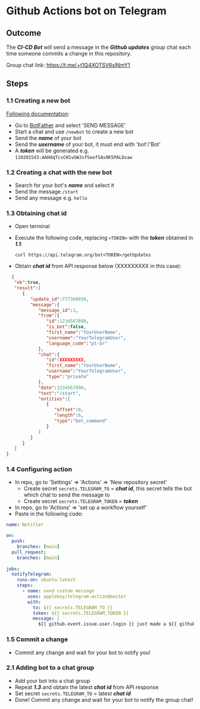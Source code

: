 # Github Actions bot on Telegram

## Outcome
The ***CI-CD Bot*** will send a message in the ***Github updates*** group chat each time someone commits a change in this repository.

Group chat link: https://t.me/+t1Q4XOTSV6xlNmY1

## Steps

### 1.1 Creating a new bot
[Following documentation](https://core.telegram.org/bots#6-botfather):
* Go to [BotFather](https://t.me/botfather) and select 'SEND MESSAGE'
* Start a chat and use `/newbot` to create a new bot
* Send the ***name*** of your bot
* Send the ***username*** of your bot, it must end with 'bot'/'Bot'
* A ***token*** will be generated e.g. `110201543:AAHdqTcvCH1vGWJxfSeofSAs0K5PALDsaw`

### 1.2 Creating a chat with the new bot
* Search for your bot's ***name*** and select it
* Send the message `/start`
* Send any message e.g. `hello`

### 1.3 Obtaining chat id
* Open terminal
* Execute the following code, replacing `<TOKEN>` with the ***token*** obtained in ***1.1***:
  
  `curl https://api.telegram.org/bot<TOKEN>/getUpdates`
* Obtain ***chat id*** from API response below (XXXXXXXXX in this case):
```json
  {
   "ok":true,
   "result":[
      {
         "update_id":777368030,
         "message":{
            "message_id":1,
            "from":{
               "id":1234567890,
               "is_bot":false,
               "first_name":"YourUserName",
               "username":"YourTelegramUser",
               "language_code":"pt-br"
            },
            "chat":{
               "id":XXXXXXXXX,
               "first_name":"YourUserName",
               "username":"YourTelegramUser",
               "type":"private"
            },
            "date":1234567890,
            "text":"/start",
            "entities":[
               {
                  "offset":0,
                  "length":6,
                  "type":"bot_command"
               }
            ]
         }
      }
   ]
}
```

### 1.4 Configuring action
* In repo, go to 'Settings' => 'Actions' => 'New repository secret'
  * Create secret `secrets.TELEGRAM_TO` = ***chat id***, this secret tells the bot which chat to send the message to
  * Create secret `secrets.TELEGRAM_TOKEN` = ***token***
* In repo, go to 'Actions' => 'set up a workflow yourself'
* Paste in the following code:
```yml
name: Notifier

on:
  push:
    branches: [main]
  pull_request:
    branches: [main]
    
jobs:
  notifyTelegram:
    runs-on: ubuntu-latest
    steps:
      - name: send custom message
        uses: appleboy/telegram-action@master
        with:
          to: ${{ secrets.TELEGRAM_TO }}
          token: ${{ secrets.TELEGRAM_TOKEN }}
          message: |
            ${{ github.event.issue.user.login }} just made a ${{ github.event_name }} to ${{ github.event.repository.name }} repo: ${{ github.event.head_commit.message }}
```
### 1.5 Commit a change
* Commit any change and wait for your bot to notify you!

### 2.1 Adding bot to a chat group
* Add your bot into a chat group
* Repeat ***1.3*** and obtain the latest ***chat id*** from API response
* Set secret `secrets.TELEGRAM_TO` = latest ***chat id***
* Done! Commit any change and wait for your bot to notify the group chat!
